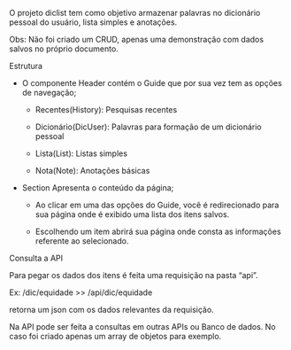 O projeto diclist tem como objetivo armazenar palavras no dicionário pessoal do usuário, lista simples e anotações.

Obs: Não foi criado um CRUD, apenas uma demonstração com dados salvos no próprio documento.

Estrutura

- O componente Header contém o Guide que por sua vez tem as opções de navegação;

    - Recentes(History): Pesquisas recentes

    - Dicionário(DicUser): Palavras para formação de um dicionário pessoal

    - Lista(List): Listas simples

    - Nota(Note): Anotações básicas

- Section Apresenta o conteúdo da página;

    - Ao clicar em uma das opções do Guide, você é redirecionado para sua página onde é exibido uma lista dos itens salvos.

    - Escolhendo um item abrirá sua página onde consta as informações referente ao selecionado.



Consulta a API

Para pegar os dados dos itens é feita uma requisição na pasta “api”.

Ex: /dic/equidade >> /api/dic/equidade

retorna um json com os dados relevantes da requisição.

Na API pode ser feita a consultas em outras APIs ou Banco de dados. No caso foi criado apenas um array de objetos para exemplo. 